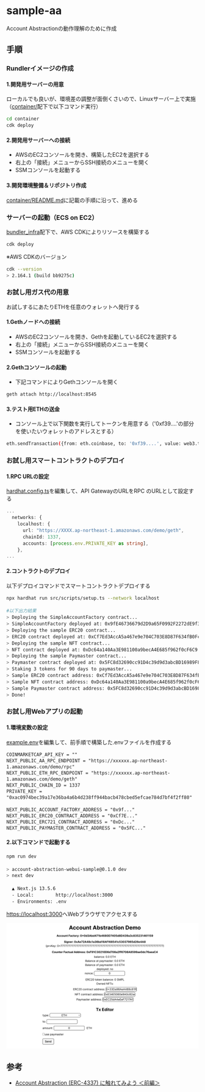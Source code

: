 # sample-aa

Account Abstractionの動作理解のために作成

## 手順

### Rundlerイメージの作成

#### 1.開発用サーバーの用意

ローカルでも良いが、環境差の調整が面倒くさいので、Linuxサーバー上で実施（[container/](./container/)配下で以下コマンド実行）

```bash
cd container
cdk deploy
```

#### 2.開発用サーバーへの接続

* AWSのEC2コンソールを開き、構築したEC2を選択する
* 右上の「接続」メニューからSSH接続のメニューを開く
* SSMコンソールを起動する

#### 3.開発環境整備＆リポジトリ作成

[container/README.md](./container/README.md)に記載の手順に沿って、進める

### サーバーの起動（ECS on EC2）

[bundler_infra](./bundler_infra/)配下で、AWS CDKによりリソースを構築する

```bash
cdk deploy
```

※AWS CDKのバージョン

```bash
cdk --version
> 2.164.1 (build bb9275c)
```

### お試し用ガス代の用意

お試しするにあたりETHを任意のウォレットへ発行する

#### 1.Gethノードへの接続

* AWSのEC2コンソールを開き、Gethを起動しているEC2を選択する
* 右上の「接続」メニューからSSH接続のメニューを開く
* SSMコンソールを起動する

#### 2.Gethコンソールの起動

* 下記コマンドによりGethコンソールを開く
  
```bash
geth attach http://localhost:8545
```

#### 3.テスト用ETHの送金

* コンソール上で以下関数を実行してトークンを用意する（'0xf39....'の部分を使いたいウォレットのアドレスとする）

```bash
eth.sendTransaction({from: eth.coinbase, to: '0xf39....', value: web3.toWei(100, "ether")})
```

### お試し用スマートコントラクトのデプロイ

#### 1.RPC URLの設定

[hardhat.config.ts](./account-abstraction-webui-sample/hardhat.config.ts)を編集して、API GatewayのURLをRPC
のURLとして設定する

```typescript
...
  networks: {
    localhost: {
      url: "https://XXXX.ap-northeast-1.amazonaws.com/demo/geth",
      chainId: 1337,
      accounts: [process.env.PRIVATE_KEY as string],
    },
...
```

#### 2.コントラクトのデプロイ

以下デプロイコマンドでスマートコントラクトデプロイする

```bash
npx hardhat run src/scripts/setup.ts --network localhost

#以下出力結果
> Deploying the SimpleAccountFactory contract...
> SimpleAccountFactory deployed at: 0x9fE46736679d2D9a65F0992F2272dE9f3c7fa6e0
> Deploying the sample ERC20 contract...
> ERC20 contract deployed at: 0xCf7Ed3AccA5a467e9e704C703E8D87F634fB0Fc9
> Deploying the sample NFT contract...
> NFT contract deployed at: 0xDc64a140Aa3E981100a9becA4E685f962f0cF6C9
> Deploying the sample Paymaster contract...
> Paymaster contract deployed at: 0x5FC8d32690cc91D4c39d9d3abcBD16989F875707
> Staking 3 tokens for 90 days to paymaster...
> Sample ERC20 contract address: 0xCf7Ed3AccA5a467e9e704C703E8D87F634fB0Fc9
> Sample NFT contract address: 0xDc64a140Aa3E981100a9becA4E685f962f0cF6C9
> Sample Paymaster contract address: 0x5FC8d32690cc91D4c39d9d3abcBD16989F875707
> Done!
```

### お試し用Webアプリの起動

#### 1.環境変数の設定

[example.env](./account-abstraction-webui-sample/example.env)を編集して、前手順で構築した.envファイルを作成する

```text
COINMARKETCAP_API_KEY = ""
NEXT_PUBLIC_AA_RPC_ENDPOINT = "https://xxxxxx.ap-northeast-1.amazonaws.com/demo/rpc"
NEXT_PUBLIC_ETH_RPC_ENDPOINT = "https://xxxxxx.ap-northeast-1.amazonaws.com/demo/geth"
NEXT_PUBLIC_CHAIN_ID = 1337
PRIVATE_KEY = "0xac0974bec39a17e36ba4a6b4d238ff944bacb478cbed5efcae784d7bf4f2ff80"

NEXT_PUBLIC_ACCOUNT_FACTORY_ADDRESS = "0x9f..."
NEXT_PUBLIC_ERC20_CONTRACT_ADDRESS = "0xCf7E..."
NEXT_PUBLIC_ERC721_CONTRACT_ADDRESS = "0xDc..."
NEXT_PUBLIC_PAYMASTER_CONTRACT_ADDRESS = "0x5FC..."
```

#### 2.以下コマンドで起動する

```bash
npm run dev

> account-abstraction-webui-sample@0.1.0 dev
> next dev

  ▲ Next.js 13.5.6
  - Local:        http://localhost:3000
  - Environments: .env
```

[https://localhost:3000](http://localhost:3000)へWebブラウザでアクセスする

![画面イメージ](./img/webpage.png)

## 参考
* [Account Abstraction (ERC-4337) に触れてみよう ＜前編＞](https://gaiax-blockchain.com/erc4337-handson-1)
